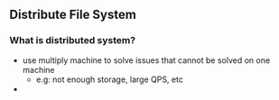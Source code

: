 ## Distribute File System
### What is distributed system?
- use multiply machine to solve issues that cannot be solved on one machine
	- e.g: not enough storage, large QPS, etc
- 
<!--stackedit_data:
eyJoaXN0b3J5IjpbLTEwNzQzNDc5MThdfQ==
-->